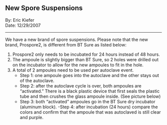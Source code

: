 ## New Spore Suspensions
By: Eric Kiefer  <br />
Date: 12/29/2007
***
We have a new brand of spore suspensions. Please note that the new brand, Prospore2, is different from BT Sure as listed below:

1. Prospore2 only needs to be incubated for 24 hours instead of 48 hours.
2. The ampoule is slightly bigger than BT Sure, so 2 holes were drilled out on the incubator to allow for the new ampoules to fit in the hole.
3. A total of 2 ampoules need to be used per autoclave event.
	- Step 1: one ampoule goes into the autoclave and the other stays out of the autoclave.
	- Step 2: after the autoclave cycle is over, both ampoules are “activated.” There is a black plastic device that first seals the plastic tube and then crushes the glass ampoule inside. (See picture below)
	- Step 3: both “activated” ampoules go in the BT Sure dry incubator (aluminum block). 
	-Step 4: after incubation (24 hours) compare the colors and confirm that the ampoule that was autoclaved is still clear and purple.
